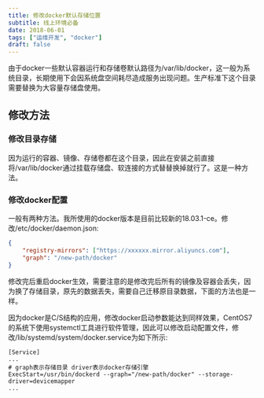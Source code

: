 ```yaml
---
title: 修改docker默认存储位置
subtitle: 线上环境必备
date: 2018-06-01
tags: ["运维开发", "docker"]
draft: false
---
```


由于docker一些默认容器运行和存储卷默认路径为/var/lib/docker，这一般为系统目录，长期使用下会因系统盘空间耗尽造成服务出现问题。生产标准下这个目录需要替换为大容量存储盘使用。

<!--more-->

## 修改方法
### 修改目录存储
因为运行的容器、镜像、存储卷都在这个目录，因此在安装之前直接将/var/lib/docker通过挂载存储盘、软连接的方式替替换掉就行了。这是一种方法。

### 修改docker配置
一般有两种方法。我所使用的docker版本是目前比较新的18.03.1-ce。修改/etc/docker/daemon.json:

```json
{
    "registry-mirrors": ["https://xxxxxx.mirror.aliyuncs.com"],
    "graph": "/new-path/docker"
}
```

修改完后重启docker生效，需要注意的是修改完后所有的镜像及容器会丢失，因为换了存储目录，原先的数据丢失，需要自己迁移原目录数据，下面的方法也是一样。

因为docker是C/S结构的应用，修改docker启动参数能达到同样效果，CentOS7的系统下使用systemctl工具进行软件管理，因此可以修改启动配置文件，修改/lib/systemd/system/docker.service为如下所示:

```
[Service]
...
# graph表示存储目录 driver表示docker存储引擎
ExecStart=/usr/bin/dockerd --graph="/new-path/docker" --storage-driver=devicemapper
...
```